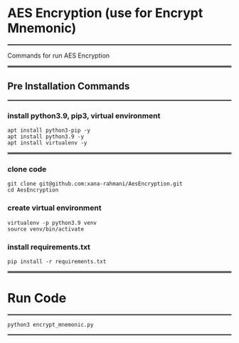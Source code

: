 # AES Encryption (use for Encrypt Mnemonic)
<hr style="border:1px solid gray"> </hr>

Commands for run AES Encryption


<hr style="border:2px solid gray"> </hr>

## Pre Installation Commands 
<hr style="border:1px solid gray"> </hr>

### install python3.9, pip3, virtual environment
    apt install python3-pip -y
    apt install python3.9 -y
    apt install virtualenv -y
    

<hr style="border:2px solid gray"> </hr>

### clone code
    git clone git@github.com:xana-rahmani/AesEncryption.git
    cd AesEncryption

### create virtual environment
    virtualenv -p python3.9 venv
    source venv/bin/activate

### install requirements.txt
    pip install -r requirements.txt

<hr style="border:2px solid gray"> </hr>


# Run Code
<hr style="border:1px solid gray"> </hr>

    python3 encrypt_mnemonic.py

<hr style="border:1px solid gray"> </hr>